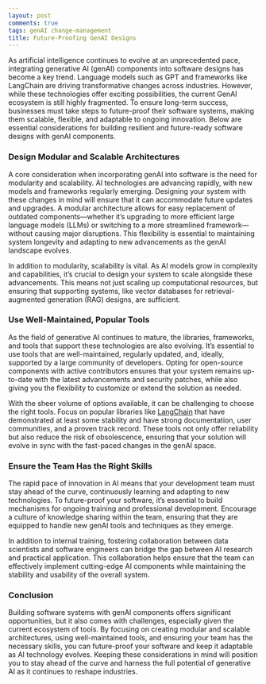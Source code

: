 ```yaml
---
layout: post  
comments: true  
tags: genAI change-management  
title: Future-Proofing GenAI Designs
---
```



As artificial intelligence continues to evolve at an unprecedented pace, integrating generative AI (genAI) components into software designs has become a key trend. Language models such as GPT and frameworks like LangChain are driving transformative changes across industries. However, while these technologies offer exciting possibilities, the current GenAI ecosystem is still highly fragmented. To ensure long-term success, businesses must take steps to future-proof their software systems, making them scalable, flexible, and adaptable to ongoing innovation. Below are essential considerations for building resilient and future-ready software designs with genAI components.

### **Design Modular and Scalable Architectures**
A core consideration when incorporating genAI into software is the need for modularity and scalability. AI technologies are advancing rapidly, with new models and frameworks regularly emerging. Designing your system with these changes in mind will ensure that it can accommodate future updates and upgrades. A modular architecture allows for easy replacement of outdated components—whether it’s upgrading to more efficient large language models (LLMs) or switching to a more streamlined framework—without causing major disruptions. This flexibility is essential to maintaining system longevity and adapting to new advancements as the genAI landscape evolves.

In addition to modularity, scalability is vital. As AI models grow in complexity and capabilities, it’s crucial to design your system to scale alongside these advancements. This means not just scaling up computational resources, but ensuring that supporting systems, like vector databases for retrieval-augmented generation (RAG) designs, are sufficient.

### **Use Well-Maintained, Popular Tools**
As the field of generative AI continues to mature, the libraries, frameworks, and tools that support these technologies are also evolving. It’s essential to use tools that are well-maintained, regularly updated, and, ideally, supported by a large community of developers. Opting for open-source components with active contributors ensures that your system remains up-to-date with the latest advancements and security patches, while also giving you the flexibility to customize or extend the solution as needed.

With the sheer volume of options available, it can be challenging to choose the right tools. Focus on popular libraries like [LangChain](https://www.langchain.com/) that have demonstrated at least some stability and have strong documentation, user communities, and a proven track record. These tools not only offer reliability but also reduce the risk of obsolescence, ensuring that your solution will evolve in sync with the fast-paced changes in the genAI space.

### **Ensure the Team Has the Right Skills**
The rapid pace of innovation in AI means that your development team must stay ahead of the curve, continuously learning and adapting to new technologies. To future-proof your software, it’s essential to build mechanisms for ongoing training and professional development. Encourage a culture of knowledge sharing within the team, ensuring that they are equipped to handle new genAI tools and techniques as they emerge.

In addition to internal training, fostering collaboration between data scientists and software engineers can bridge the gap between AI research and practical application. This collaboration helps ensure that the team can effectively implement cutting-edge AI components while maintaining the stability and usability of the overall system.

### **Conclusion**
Building software systems with genAI components offers significant opportunities, but it also comes with challenges, especially given the current ecosystem of tools. By focusing on creating modular and scalable architectures, using well-maintained tools, and ensuring your team has the necessary skills, you can future-proof your software and keep it adaptable as AI technology evolves. Keeping these considerations in mind will position you to stay ahead of the curve and harness the full potential of generative AI as it continues to reshape industries.